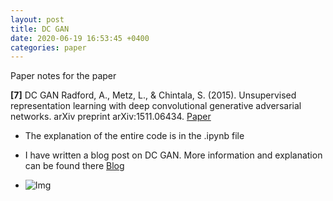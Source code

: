 ```yaml
---
layout: post
title: DC GAN
date: 2020-06-19 16:53:45 +0400
categories: paper
---
```

Paper notes for the paper

**[7]** DC GAN
Radford, A., Metz, L., & Chintala, S. (2015). Unsupervised representation learning with deep convolutional generative adversarial networks. arXiv preprint arXiv:1511.06434.
[Paper](https://arxiv.org/pdf/1511.06434.pdf%C3)

- The explanation of the entire code is in the .ipynb file

- I have written a blog post on DC GAN. More information and explanation can be found there
[Blog](https://medium.com/acmvit/the-infinite-art-machine-3a2decab85d9)
- ![Img](output.png)

